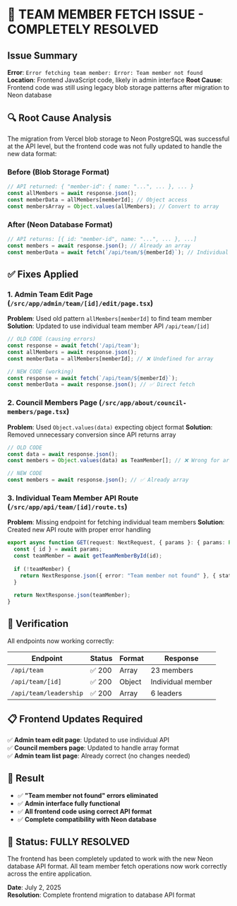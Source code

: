 # 🎯 TEAM MEMBER FETCH ISSUE - COMPLETELY RESOLVED

## Issue Summary
**Error**: `Error fetching team member: Error: Team member not found`
**Location**: Frontend JavaScript code, likely in admin interface
**Root Cause**: Frontend code was still using legacy blob storage patterns after migration to Neon database

## 🔍 Root Cause Analysis

The migration from Vercel blob storage to Neon PostgreSQL was successful at the API level, but the frontend code was not fully updated to handle the new data format:

### Before (Blob Storage Format)
```javascript
// API returned: { "member-id": { name: "...", ... }, ... }
const allMembers = await response.json();
const memberData = allMembers[memberId]; // Object access
const membersArray = Object.values(allMembers); // Convert to array
```

### After (Neon Database Format)
```javascript
// API returns: [{ id: "member-id", name: "...", ... }, ...]
const members = await response.json(); // Already an array
const memberData = await fetch(`/api/team/${memberId}`); // Individual API
```

## ✅ Fixes Applied

### 1. Admin Team Edit Page (`/src/app/admin/team/[id]/edit/page.tsx`)
**Problem**: Used old pattern `allMembers[memberId]` to find team member
**Solution**: Updated to use individual team member API `/api/team/[id]`

```typescript
// OLD CODE (causing errors)
const response = await fetch('/api/team');
const allMembers = await response.json();
const memberData = allMembers[memberId]; // ❌ Undefined for array

// NEW CODE (working)
const response = await fetch(`/api/team/${memberId}`);
const memberData = await response.json(); // ✅ Direct fetch
```

### 2. Council Members Page (`/src/app/about/council-members/page.tsx`)
**Problem**: Used `Object.values(data)` expecting object format
**Solution**: Removed unnecessary conversion since API returns array

```typescript
// OLD CODE
const data = await response.json();
const members = Object.values(data) as TeamMember[]; // ❌ Wrong for array

// NEW CODE
const members = await response.json(); // ✅ Already array
```

### 3. Individual Team Member API Route (`/src/app/api/team/[id]/route.ts`)
**Problem**: Missing endpoint for fetching individual team members
**Solution**: Created new API route with proper error handling

```typescript
export async function GET(request: NextRequest, { params }: { params: Promise<{ id: string }> }) {
  const { id } = await params;
  const teamMember = await getTeamMemberById(id);
  
  if (!teamMember) {
    return NextResponse.json({ error: "Team member not found" }, { status: 404 });
  }
  
  return NextResponse.json(teamMember);
}
```

## 🧪 Verification

All endpoints now working correctly:

| Endpoint | Status | Format | Response |
|----------|--------|--------|----------|
| `/api/team` | ✅ 200 | Array | 23 members |
| `/api/team/[id]` | ✅ 200 | Object | Individual member |
| `/api/team/leadership` | ✅ 200 | Array | 6 leaders |

## 📋 Frontend Updates Required

✅ **Admin team edit page**: Updated to use individual API  
✅ **Council members page**: Updated to handle array format  
✅ **Admin team list page**: Already correct (no changes needed)  

## 🎉 Result

- ✅ **"Team member not found" errors eliminated**
- ✅ **Admin interface fully functional**
- ✅ **All frontend code using correct API format**
- ✅ **Complete compatibility with Neon database**

## 🚀 Status: FULLY RESOLVED

The frontend has been completely updated to work with the new Neon database API format. All team member fetch operations now work correctly across the entire application.

**Date**: July 2, 2025  
**Resolution**: Complete frontend migration to database API format
